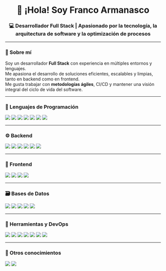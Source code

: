 <h1 align="center">👋 ¡Hola! Soy Franco Armanasco</h1>

<h3 align="center">💻 Desarrollador Full Stack | Apasionado por la tecnología, la arquitectura de software y la optimización de procesos</h3>

---

### 🚀 Sobre mí

Soy un desarrollador **Full Stack** con experiencia en múltiples entornos y lenguajes.  
Me apasiona el desarrollo de soluciones eficientes, escalables y limpias, tanto en backend como en frontend.  
Me gusta trabajar con **metodologías ágiles**, CI/CD y mantener una visión integral del ciclo de vida del software.  

---

### 🧠 Lenguajes de Programación

<p>
  <img src="https://img.shields.io/badge/C++-00599C?style=for-the-badge&logo=c%2b%2b&logoColor=white"/>
  <img src="https://img.shields.io/badge/Java-ED8B00?style=for-the-badge&logo=openjdk&logoColor=white"/>
  <img src="https://img.shields.io/badge/JavaScript-F7DF1E?style=for-the-badge&logo=javascript&logoColor=black"/>
  <img src="https://img.shields.io/badge/TypeScript-3178C6?style=for-the-badge&logo=typescript&logoColor=white"/>
  <img src="https://img.shields.io/badge/Prolog-8B0000?style=for-the-badge&logo=prolog&logoColor=white"/>
  <img src="https://img.shields.io/badge/Smalltalk-4B0082?style=for-the-badge&logoColor=white"/>
  <img src="https://img.shields.io/badge/Scheme-8A2BE2?style=for-the-badge&logoColor=white"/>
</p>

---

### ⚙️ Backend

<p>
  <img src="https://img.shields.io/badge/Spring%20Boot-6DB33F?style=for-the-badge&logo=springboot&logoColor=white"/>
  <img src="https://img.shields.io/badge/Spring%20Security-6DB33F?style=for-the-badge&logo=springsecurity&logoColor=white"/>
  <img src="https://img.shields.io/badge/Spring%20Cloud-6DB33F?style=for-the-badge&logo=spring&logoColor=white"/>
  <img src="https://img.shields.io/badge/Tomcat-F8DC75?style=for-the-badge&logo=apachetomcat&logoColor=black"/>
  <img src="https://img.shields.io/badge/Maven-C71A36?style=for-the-badge&logo=apachemaven&logoColor=white"/>
  <img src="https://img.shields.io/badge/PLSQL-F80000?style=for-the-badge&logo=oracle&logoColor=white"/>
</p>

---

### 🎨 Frontend

<p>
  <img src="https://img.shields.io/badge/Angular-DD0031?style=for-the-badge&logo=angular&logoColor=white"/>
  <img src="https://img.shields.io/badge/HTML5-E34F26?style=for-the-badge&logo=html5&logoColor=white"/>
  <img src="https://img.shields.io/badge/SCSS-CC6699?style=for-the-badge&logo=sass&logoColor=white"/>
  <img src="https://img.shields.io/badge/OpenLayers-1F6FEB?style=for-the-badge&logo=openlayers&logoColor=white"/>
</p>

---

### 🗃️ Bases de Datos

<p>
  <img src="https://img.shields.io/badge/Oracle%20SQL-F80000?style=for-the-badge&logo=oracle&logoColor=white"/>
  <img src="https://img.shields.io/badge/PostgreSQL-316192?style=for-the-badge&logo=postgresql&logoColor=white"/>
  <img src="https://img.shields.io/badge/MySQL-005C84?style=for-the-badge&logo=mysql&logoColor=white"/>
  <img src="https://img.shields.io/badge/NoSQL-4DB33D?style=for-the-badge&logo=mongodb&logoColor=white"/>
  <img src="https://img.shields.io/badge/SQL-00758F?style=for-the-badge&logo=databricks&logoColor=white"/>
</p>

---

### 🧰 Herramientas y DevOps

<p>
  <img src="https://img.shields.io/badge/Git-F05033?style=for-the-badge&logo=git&logoColor=white"/>
  <img src="https://img.shields.io/badge/Jenkins-D24939?style=for-the-badge&logo=jenkins&logoColor=white"/>
  <img src="https://img.shields.io/badge/Nexus-1A1A1A?style=for-the-badge&logo=sonatype&logoColor=white"/>
  <img src="https://img.shields.io/badge/Sentry-362D59?style=for-the-badge&logo=sentry&logoColor=white"/>
  <img src="https://img.shields.io/badge/Graylog-FF3633?style=for-the-badge&logo=graylog&logoColor=white"/>
  <img src="https://img.shields.io/badge/Postman-FF6C37?style=for-the-badge&logo=postman&logoColor=white"/>
  <img src="https://img.shields.io/badge/AWS-232F3E?style=for-the-badge&logo=amazonaws&logoColor=white"/>
</p>

---

### 🧭 Otros conocimientos

<p>
  <img src="https://img.shields.io/badge/Linux-FCC624?style=for-the-badge&logo=linux&logoColor=black"/>
  <img src="https://img.shields.io/badge/Windows-0078D6?style=for-the-badge&logo=windows&logoColor=white"/>
  <img src="https://img.shields.io/badge/Bash-4EAA25?style
